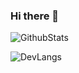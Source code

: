 ### Hi there 👋

![GithubStats](https://github-readme-stats.vercel.app/api?username=DoManhQuang&show_icons=true&theme=tokyonight)

![DevLangs](https://github-readme-stats.vercel.app/api/top-langs/?username=DoManhQuang&&theme=tokyonight&layout=compact)
